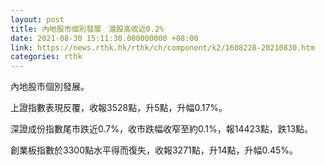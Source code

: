 ```yaml
---
layout: post
title: 內地股市個別發展　滬股高收近0.2%
date: 2021-08-30 15:11:30.000000000 +08:00
link: https://news.rthk.hk/rthk/ch/component/k2/1608228-20210830.htm
categories: rthk
---
```


內地股市個別發展。

上證指數表現反覆，收報3528點，升5點，升幅0.17%。

深證成份指數尾市跌近0.7%，收市跌幅收窄至約0.1%，報14423點，跌13點。

創業板指數於3300點水平得而復失，收報3271點，升14點，升幅0.45%。
